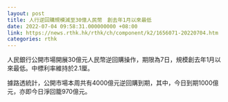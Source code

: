 ```yaml
---
layout: post
title: 人行逆回購規模減至30億人民幣　創去年1月以來最低
date: 2022-07-04 09:58:31.000000000 +08:00
link: https://news.rthk.hk/rthk/ch/component/k2/1656071-20220704.htm
categories: rthk
---
```


人民銀行公開市場開展30億元人民幣逆回購操作，期限為7日，規模創去年1月以來最低。中標利率維持於2.1厘。

據路透統計，公開市場本周共有4000億元逆回購到期，其中，今日到期1000億元，亦即今日淨回籠970億元。
